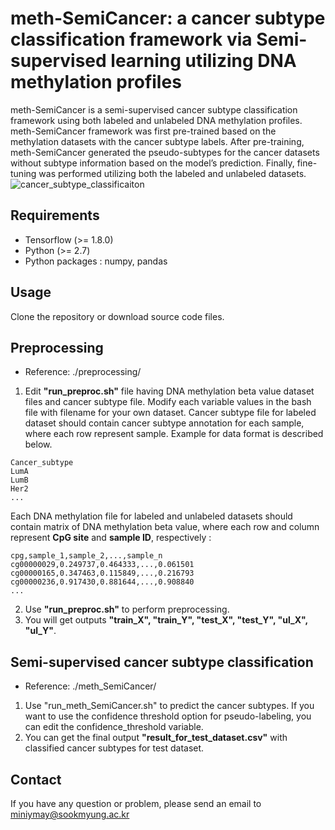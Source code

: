 # meth-SemiCancer: a cancer subtype classification framework via Semi-supervised learning utilizing DNA methylation profiles
meth-SemiCancer is a semi-supervised cancer subtype classification framework using both labeled and unlabeled DNA methylation profiles. meth-SemiCancer framework was first pre-trained based on the methylation datasets with the cancer subtype labels. After pre-training, meth-SemiCancer generated the pseudo-subtypes for the cancer datasets without subtype information based on the model’s prediction. Finally, fine-tuning was performed utilizing both the labeled and unlabeled datasets.
![cancer_subtype_classificaiton](https://user-images.githubusercontent.com/48755108/184848640-ed88ce6e-76dd-4212-8b37-8912c8b62352.png)

## Requirements
* Tensorflow (>= 1.8.0)
* Python (>= 2.7)
* Python packages : numpy, pandas

## Usage
Clone the repository or download source code files.

## Preprocessing
* Reference: ./preprocessing/
1. Edit **"run_preproc.sh"** file having DNA methylation beta value dataset files and cancer subtype file. Modify each variable values in the bash file with filename for your own dataset. Cancer subtype file for labeled dataset should contain cancer subtype annotation for each sample, where each row represent sample. Example for data format is described below.
```
Cancer_subtype
LumA
LumB
Her2
...
```
Each DNA methylation file for labeled and unlabeled datasets should contain matrix of DNA methylation beta value, where each row and column represent **CpG site** and **sample ID**, respectively :
```
cpg,sample_1,sample_2,...,sample_n
cg00000029,0.249737,0.464333,...,0.061501
cg00000165,0.347463,0.115849,...,0.216793
cg00000236,0.917430,0.881644,...,0.908840
...
```

2. Use **"run_preproc.sh"** to perform preprocessing.
3. You will get outputs **"train_X", "train_Y", "test_X", "test_Y", "ul_X", "ul_Y"**.

## Semi-supervised cancer subtype classification
* Reference: ./meth_SemiCancer/
1. Use "run_meth_SemiCancer.sh" to predict the cancer subtypes. If you want to use the confidence threshold option for pseudo-labeling, you can edit the confidence_threshold variable.
2. You can get the final output **"result_for_test_dataset.csv"** with classified cancer subtypes for test dataset.

## Contact
If you have any question or problem, please send an email to miniymay@sookmyung.ac.kr
